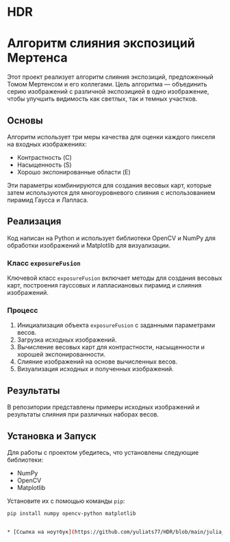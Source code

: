 # HDR
# Алгоритм слияния экспозиций Мертенса

Этот проект реализует алгоритм слияния экспозиций, предложенный Томом Мертенсом и его коллегами. Цель алгоритма — объединить серию изображений с различной экспозицией в одно изображение, чтобы улучшить видимость как светлых, так и темных участков.

## Основы

Алгоритм использует три меры качества для оценки каждого пикселя на входных изображениях:

- Контрастность (C)
- Насыщенность (S)
- Хорошо экспонированные области (E)

Эти параметры комбинируются для создания весовых карт, которые затем используются для многоуровневого слияния с использованием пирамид Гаусса и Лапласа.

## Реализация

Код написан на Python и использует библиотеки OpenCV и NumPy для обработки изображений и Matplotlib для визуализации.

### Класс `exposureFusion`

Ключевой класс `exposureFusion` включает методы для создания весовых карт, построения гауссовых и лапласиановых пирамид и слияния изображений.

### Процесс

1. Инициализация объекта `exposureFusion` с заданными параметрами весов.
2. Загрузка исходных изображений.
3. Вычисление весовых карт для контрастности, насыщенности и хорошей экспонированности.
4. Слияние изображений на основе вычисленных весов.
5. Визуализация исходных и полученных изображений.

## Результаты

В репозитории представлены примеры исходных изображений и результаты слияния при различных наборах весов.

## Установка и Запуск

Для работы с проектом убедитесь, что установлены следующие библиотеки:

- NumPy
- OpenCV
- Matplotlib

Установите их с помощью команды `pip`:

```sh
pip install numpy opencv-python matplotlib


* [Ссылка на ноутбук](https://github.com/yuliats77/HDR/blob/main/julia_diploma/hdr.ipynb)

